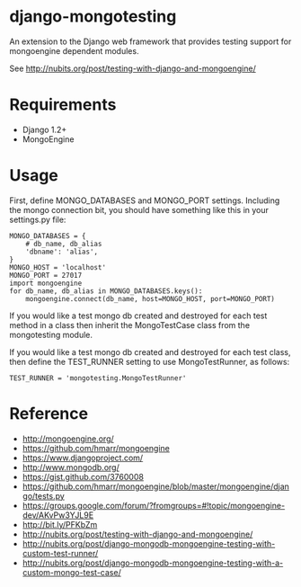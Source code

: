 django-mongotesting
===================

An extension to the Django web framework that provides testing support for mongoengine dependent modules.

See http://nubits.org/post/testing-with-django-and-mongoengine/


Requirements
============

* Django 1.2+
* MongoEngine

Usage
=====

First, define MONGO_DATABASES and MONGO_PORT settings. Including the mongo connection bit, you should have something like this in your settings.py file:

    MONGO_DATABASES = {
        # db_name, db_alias
        'dbname': 'alias', 
    }
    MONGO_HOST = 'localhost'
    MONGO_PORT = 27017
    import mongoengine
    for db_name, db_alias in MONGO_DATABASES.keys():
        mongoengine.connect(db_name, host=MONGO_HOST, port=MONGO_PORT)

If you would like a test mongo db created and destroyed for each test method in a class then inherit the MongoTestCase class from the mongotesting module.

If you would like a test mongo db created and destroyed for each test class, then define the TEST_RUNNER setting to use MongoTestRunner, as follows:

    TEST_RUNNER = 'mongotesting.MongoTestRunner'


Reference
=========

* http://mongoengine.org/
* https://github.com/hmarr/mongoengine
* https://www.djangoproject.com/
* http://www.mongodb.org/
* https://gist.github.com/3760008
* https://github.com/hmarr/mongoengine/blob/master/mongoengine/django/tests.py
* https://groups.google.com/forum/?fromgroups=#!topic/mongoengine-dev/AKvPw3YJL9E
* http://bit.ly/PFKbZm
* http://nubits.org/post/testing-with-django-and-mongoengine/
* http://nubits.org/post/django-mongodb-mongoengine-testing-with-custom-test-runner/
* http://nubits.org/post/django-mongodb-mongoengine-testing-with-a-custom-mongo-test-case/

